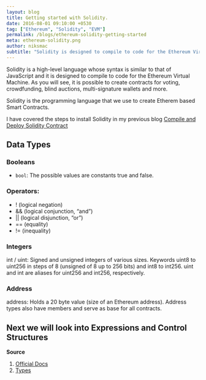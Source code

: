 ```yaml
---
layout: blog
title: Getting started with Solidity.
date: 2016-08-01 09:10:00 +0530
tag: ["Ethereum", "Solidity", "EVM"]
permalink: /blogs/ethereum-solidity-getting-started
meta: ethereum-solidity.png
author: niksmac
subtitle: "Solidity is designed to compile to code for the Ethereum Virtual Machine."
---
```


Solidity is a high-level language whose syntax is similar to that of JavaScript and it is designed to compile to code for the Ethereum Virtual Machine. As you will see, it is possible to create contracts for voting, crowdfunding, blind auctions, multi-signature wallets and more.

Solidity is the programming language that we use to create Etherem based Smart Contracts.

I have covered the steps to install Solidity in my previous blog [Compile and Deploy Solidity
Contract](/blogs/compile-deploy-solidity-contract-ethereum-console-geth-part-1)

## Data Types

### Booleans
 * `bool`: The possible values are constants true and false.

### Operators:

 * ! (logical negation)
 * && (logical conjunction, “and”)
 * || (logical disjunction, “or”)
 * == (equality)
 * != (inequality)

### Integers

int / uint: Signed and unsigned integers of various sizes. Keywords uint8 to uint256 in steps of 8 (unsigned of 8 up to 256 bits) and int8 to int256. uint and int are aliases for uint256 and int256, respectively.

### Address
address: Holds a 20 byte value (size of an Ethereum address). Address types also have members and serve as base for all contracts.

## Next we will look into Expressions and Control Structures


**Source**

 1. [Official Docs](http://solidity.readthedocs.io/en/latest/)
 2. [Types](http://solidity.readthedocs.io/en/latest/types.html)

